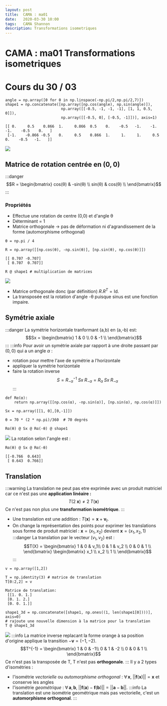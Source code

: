 ```yaml
---
layout: post
title:  CAMA : ma01
date:   2020-03-30 10:00
tags:   CAMA Shannon
description: Transformations isometriques
---
```


# CAMA : ma01 Transformations isometriques
# Cours du 30 / 03

```python=
angle = np.array([θ for θ in np.linspace(-np.pi/2,np.pi/2,7)])
shape1 = np.concatenate([np.array([np.cos(angle), np.sin(angle)]), 
                         np.array([[-0.5, -1, -1, -1], [1, 1, 0.5, 0]]),
                         np.array([[-0.5, 0], [-0.5, -1]])], axis=1)
```
```
[[ 0.     0.5    0.866  1.     0.866  0.5    0.    -0.5   -1.    -1.    -1.    -0.5    0.   ]
 [-1.    -0.866 -0.5    0.     0.5    0.866  1.     1.     1.     0.5    0.    -0.5   -1.   ]]
```
![](https://i.imgur.com/mDwFYuu.png)
## Matrice de rotation centrée en $(0, 0)$
:::danger
$$R = \begin{bmatrix}
cos(θ) & -sin(θ) \\
sin(θ) & cos(θ)  \\
\end{bmatrix}$$
:::
### Propriétés
* Effectue une rotation de centre (0,0) et d'angle θ
* Déterminant = 1
* Matrice orthogonale $\rightarrow$ pas de déformation ni d'agrandissement de la forme (automorphisme orthogonal)
```python=
θ = np.pi / 4

R = np.array([[np.cos(θ), -np.sin(θ)], [np.sin(θ), np.cos(θ)]])
```
```
[[ 0.707 -0.707]
 [ 0.707  0.707]]
```
```python=
R @ shape1 # multiplication de matrices
```
![](https://i.imgur.com/5gX0s31.png)
* Matrice orthogonale donc (par définition) $R.R^T = \textrm{Id}$.
* La transposée est la rotation d'angle -θ puisque sinus est une fonction impaire.

## Symétrie axiale
:::danger
La symétrie horizontale tranformant (a,b) en (a,-b) est:
$$Sx = \begin{bmatrix}
1 & 0 \\
0 & -1  \\
\end{bmatrix}$$
:::
:::info
Pour avoir un symétrie axiale par rapport à une droite passant par $(0,0)$ qui a un angle $\alpha$ :
* rotation pour mettre l'axe de symétrie a l'horizontale
* appliquer la symétrie horizontale
* faire la rotation inverse
$$
S = R_{-α}^{-1}\; Sx\; R_{-α} = R_α\;Sx\; R_{-α}
$$
:::
```python=
def Rα(α):
    return np.array([[np.cos(α), -np.sin(α)], [np.sin(α), np.cos(α)]])

Sx = np.array([[1, 0],[0,-1]])

θ = 70 * (2 * np.pi)/360  # 70 degrés

Rα(θ) @ Sx @ Rα(-θ) @ shape1
```
![](https://i.imgur.com/6xoIcP1.png)
La rotation selon l'angle est :
```python=
Rα(θ) @ Sx @ Rα(-θ)
```
```
[[-0.766  0.643]
 [ 0.643  0.766]]
```

## Translation
:::warning
La translation ne peut pas etre exprimée avec un produit matriciel car ce n'est pas une **application linéaire :**
$$
T(2\;\textbf{x}) \ne 2\; T(\textbf{x})
$$
Ce n'est pas non plus une **transformation isométrique**.
:::
* Une translation est une addition : $T(\textbf{x}) = \textbf{x} + \textbf{v}_t$.
* On change la représentation des points pour exprimer les translations sous forme de produit matriciel : $\textbf{x} = (x_1, x_2)$ devient $\textbf{x} = (x_1, x_2, 1)$
:::danger
La translation par le vecteur $(v_1, v_2)$ est : 
$$T(X) = 
\begin{bmatrix}
1 & 0 & v_1\\
0 & 1 & v_2 \\
0 & 0 & 1 \\
\end{bmatrix}
\begin{bmatrix}
x_1 \\
x_2 \\
1 \\
\end{bmatrix}$$
:::
```python=
v = np.array([1,2])

T = np.identity(3) # matrice de translation
T[0:2,2] = v
```
```
Matrice de translation:
 [[1. 0. 1.]
 [0. 1. 2.]
 [0. 0. 1.]]
```
```python=
shape1_3d = np.concatenate([shape1, np.ones((1, len(shape1[0])))], axis=0) 
# rajoute une nouvelle dimension à la matrice pour la translation
T @ shape1_3d
```
![](https://i.imgur.com/mDN8rHe.png)
:::info
La matrice inverse replacant la forme orange à sa position d'origine applique la transition $-\textbf{v} = (-1,-2)$.
$$T^{-1} = 
\begin{bmatrix}
1 & 0 & -1\\
0 & 1 & -2 \\
0 & 0 & 1 \\
\end{bmatrix}$$
Ce n'est pas la transposée de T, T n'est pas **orthogonale**.
:::
Il y a 2 types d'isométries : 
* l'isométrie *vectorielle* ou *automorphisme orthogonal* : $\forall\, \textbf{x}, \;||\textbf{f}(\textbf{x})|| = \textbf{x}$ et conserve les angles
* l'isométrie *geométrique* : $\forall\, \textbf{a}, \textbf{b}, \; ||\textbf{f}(\textbf{a}) - \textbf{f}(\textbf{b})|| = ||\textbf{a} - \textbf{b}||$.
:::info
La translation est une isométrie geométrique mais pas vectorielle, c'est un **automorphisme orthogonal**.
:::
